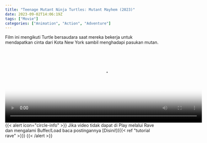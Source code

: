```yaml
---
title: "Teenage Mutant Ninja Turtles: Mutant Mayhem (2023)"
date: 2023-09-02T14:06:19Z
tags: ["Movie"]
categories: ["Animation", "Action", "Adventure"]
---
```


Film ini mengikuti Turtle bersaudara saat mereka bekerja untuk mendapatkan cinta dari Kota New York sambil menghadapi pasukan mutan.

<video id="video-2" 
class="art-preview lazy video-js vjs-default-skin vjs-big-play-centered" 
controls preload="auto" 
width="640" 
height="240" 
poster="https://www.themoviedb.org/t/p/original/ujemBc9KPqvOlgvqyVFwa9Z6NgU.jpg" 
data-setup='{ "example_option": true, "width": "auto", "height": "auto", "techOrder": ["html5","flash"] }' 
onseeked="true"> <source src="https://kp3d-my.sharepoint.com/personal/ryoo_kp3d_onmicrosoft_com/_layouts/15/download.aspx?share=Eahsal5XgCxMliVzRUW4n2EBT7fadUlgao2BfXFJcMMhRA" type='video/mp4'>
</video>
<br>
{{< alert icon="circle-info" >}}
Jika video tidak dapat di Play melalui Rave dan mengalami Buffer/Load baca postingannya [Disini!]({{< ref "tutorial rave" >}})
{{< /alert >}}

